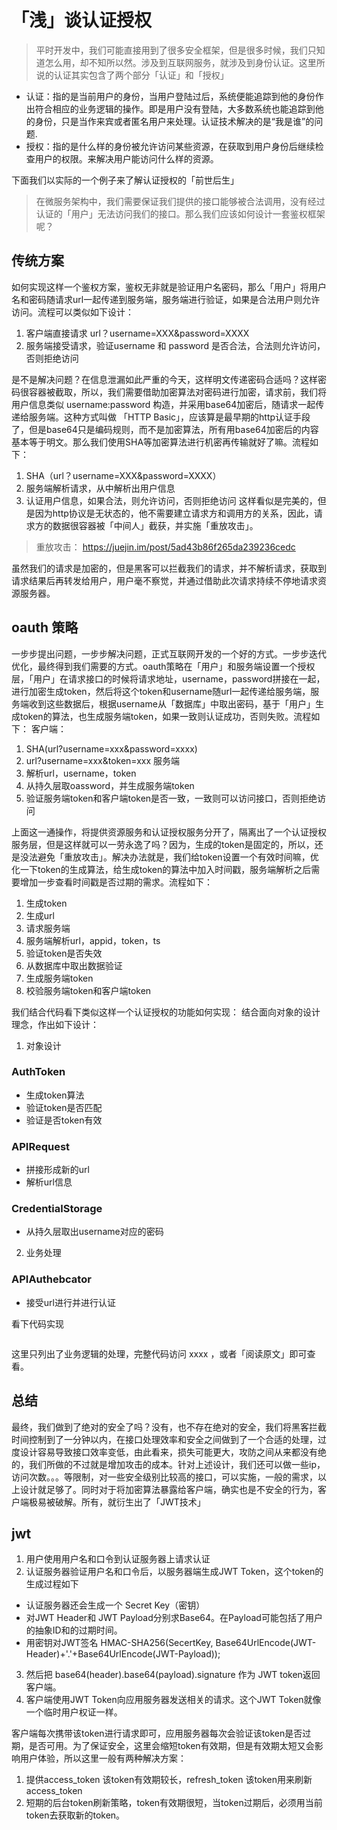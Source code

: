 # 「浅」谈认证授权

> 平时开发中，我们可能直接用到了很多安全框架，但是很多时候，我们只知道怎么用，却不知所以然。涉及到互联网服务，就涉及到身份认证。这里所说的认证其实包含了两个部分「认证」和「授权」
* 认证：指的是当前用户的身份，当用户登陆过后，系统便能追踪到他的身份作出符合相应的业务逻辑的操作。即是用户没有登陆，大多数系统也能追踪到他的身份，只是当作来宾或者匿名用户来处理。认证技术解决的是“我是谁”的问题.
* 授权：指的是什么样的身份被允许访问某些资源，在获取到用户身份后继续检查用户的权限。来解决用户能访问什么样的资源。

下面我们以实际的一个例子来了解认证授权的「前世后生」

> 在微服务架构中，我们需要保证我们提供的接口能够被合法调用，没有经过认证的「用户」无法访问我们的接口。那么我们应该如何设计一套鉴权框架呢？

## 传统方案
如何实现这样一个鉴权方案，鉴权无非就是验证用户名密码，那么「用户」将用户名和密码随请求url一起传递到服务端，服务端进行验证，如果是合法用户则允许访问。流程可以类似如下设计：
1. 客户端直接请求 url？username=XXX&password=XXXX
2. 服务端接受请求，验证username 和 password 是否合法，合法则允许访问，否则拒绝访问

是不是解决问题？在信息泄漏如此严重的今天，这样明文传递密码合适吗？这样密码很容器被截取，所以，我们需要借助加密算法对密码进行加密，请求前，我们将用户信息类似 username:password 构造，并采用base64加密后，随请求一起传递给服务端。这种方式叫做 「HTTP Basic」，应该算是最早期的http认证手段了，但是base64只是编码规则，而不是加密算法，所有用base64加密后的内容基本等于明文。那么我们使用SHA等加密算法进行机密再传输就好了嘛。流程如下：
1. SHA（url？username=XXX&password=XXXX）
2. 服务端解析请求，从中解析出用户信息
3. 认证用户信息，如果合法，则允许访问，否则拒绝访问
这样看似是完美的，但是因为http协议是无状态的，他不需要建立请求方和调用方的关系，因此，请求方的数据很容器被「中间人」截获，并实施「重放攻击」。

> 重放攻击：
https://juejin.im/post/5ad43b86f265da239236cedc

虽然我们的请求是加密的，但是黑客可以拦截我们的请求，并不解析请求，获取到请求结果后再转发给用户，用户毫不察觉，并通过借助此次请求持续不停地请求资源服务器。

## oauth 策略
一步步提出问题，一步步解决问题，正式互联网开发的一个好的方式。一步步迭代优化，最终得到我们需要的方式。oauth策略在「用户」和服务端设置一个授权层，「用户」在请求接口的时候将请求地址，username，password拼接在一起，进行加密生成token，然后将这个token和username随url一起传递给服务端，服务端收到这些数据后，根据username从「数据库」中取出密码，基于「用户」生成token的算法，也生成服务端token，如果一致则认证成功，否则失败。流程如下：
客户端：
1. SHA(url?username=xxx&password=xxxx)
2. url?username=xxx&token=xxx 
服务端
3. 解析url，username，token
4. 从持久层取oassword，并生成服务端token
5. 验证服务端token和客户端token是否一致，一致则可以访问接口，否则拒绝访问

上面这一通操作，将提供资源服务和认证授权服务分开了，隔离出了一个认证授权服务层，但是这样就可以一劳永逸了吗？因为，生成的token是固定的，所以，还是没法避免「重放攻击」。解决办法就是，我们给token设置一个有效时间嘛，优化一下token的生成算法，给生成token的算法中加入时间戳，服务端解析之后需要增加一步查看时间戳是否过期的需求。流程如下：
1. 生成token
2. 生成url
3. 请求服务端
4. 服务端解析url，appid，token，ts
5. 验证token是否失效
6. 从数据库中取出数据验证
7. 生成服务端token
8. 校验服务端token和客户端token

我们结合代码看下类似这样一个认证授权的功能如何实现：
结合面向对象的设计理念，作出如下设计：
1. 对象设计
### AuthToken
* 生成token算法
* 验证token是否匹配
* 验证是否token有效

### APIRequest 
* 拼接形成新的url
* 解析url信息

### CredentialStorage
* 从持久层取出username对应的密码
2. 业务处理
### APIAuthebcator
* 接受url进行并进行认证

看下代码实现
```

```
这里只列出了业务逻辑的处理，完整代码访问 xxxx ，或者「阅读原文」即可查看。

## 总结
最终，我们做到了绝对的安全了吗？没有，也不存在绝对的安全，我们将黑客拦截时间控制到了一分钟以内，在接口处理效率和安全之间做到了一个合适的处理，过度设计容易导致接口效率变低，由此看来，损失可能更大，攻防之间从来都没有绝的，我们所做的不过就是增加攻击的成本。针对上述设计，我们还可以做一些ip，访问次数。。。等限制，对一些安全级别比较高的接口，可以实施，一般的需求，以上设计就足够了。同时对于将加密算法暴露给客户端，确实也是不安全的行为，客户端极易被破解。所有，就衍生出了「JWT技术」

## jwt
1. 用户使用用户名和口令到认证服务器上请求认证
2. 认证服务器验证用户名和口令后，以服务器端生成JWT Token，这个token的生成过程如下
 * 认证服务器还会生成一个 Secret Key（密钥）
 * 对JWT Header和 JWT Payload分别求Base64。在Payload可能包括了用户的抽象ID和的过期时间。
 * 用密钥对JWT签名 HMAC-SHA256(SecertKey, Base64UrlEncode(JWT-Header)+'.'+Base64UrlEncode(JWT-Payload));
3. 然后把 base64(header).base64(payload).signature 作为 JWT token返回客户端。
4. 客户端使用JWT Token向应用服务器发送相关的请求。这个JWT Token就像一个临时用户权证一样。 

客户端每次携带该token进行请求即可，应用服务器每次会验证该token是否过期，是否可用。为了保证安全，这里会缩短token有效期，但是有效期太短又会影响用户体验，所以这里一般有两种解决方案：
1. 提供access_token 该token有效期较长，refresh_token 该token用来刷新access_token
2. 短期的后台token刷新策略，token有效期很短，当token过期后，必须用当前token去获取新的token。
